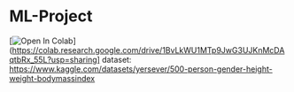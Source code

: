 # ML-Project
[![Open In Colab](https://colab.research.google.com/assets/colab-badge.svg)](https://colab.research.google.com/drive/1BvLkWU1MTp9JwG3UJKnMcDAqtbRx_55L?usp=sharing]
dataset: https://www.kaggle.com/datasets/yersever/500-person-gender-height-weight-bodymassindex

